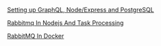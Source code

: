 [Setting up GraphQL, Node/Express and PostgreSQL](https://blog.harveydelaney.com/setting-up-graphql-express-and-postgresql/)

[Rabbitmq In Nodejs And Task Processing](https://strapengine.com/rabbitmq-in-nodejs-and-task-processing/)

[RabbitMQ In Docker](https://strapengine.com/rabbitmq-in-docker/)
